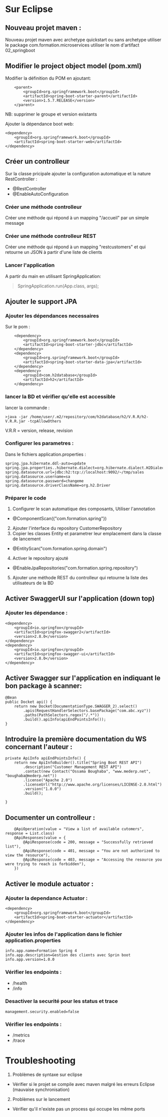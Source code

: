 # Sur Eclipse
## Nouveau projet maven :

Nouveau projet maven avec archetype quickstart ou sans archetype
utiliser le package com.formation.microservices
utiliser le nom d'artifact 02_springboot

## Modifier le project object model (pom.xml)
Modifier la définition du POM en ajoutant:
```
    <parent>
        <groupId>org.springframework.boot</groupId>
        <artifactId>spring-boot-starter-parent</artifactId>
        <version>1.5.7.RELEASE</version>
    </parent>
```
NB: supprimer le groupe et version existants

Ajouter la dépendance boot web:
```
<dependency>
    <groupId>org.springframework.boot</groupId>
    <artifactId>spring-boot-starter-web</artifactId>
</dependency>
```
## Créer un controlleur
Sur la classe pricipale ajouter la configuration automatique et la nature RestController :
* @RestController
* @EnableAutoConfiguration

### Créer une méthode controlleur
Créer une méthode qui répond à un mapping "/accueil" par un simple message

### Créer une méthode controlleur REST
Créer une méthode qui répond à un mapping "restcustomers" et qui retourne un JSON à partir d'une liste de clients

### Lancer l'application 
A partir du main en utilisant SpringApplication:
>  SpringApplication.run(App.class, args);

## Ajouter le support JPA
### Ajouter les dépendances necessaires
Sur le pom :

		<dependency>
			<groupId>org.springframework.boot</groupId>
			<artifactId>spring-boot-starter-jdbc</artifactId>
		</dependency>
		<dependency>
			<groupId>org.springframework.boot</groupId>
			<artifactId>spring-boot-starter-data-jpa</artifactId>
		</dependency>
		<dependency>
			<groupId>com.h2database</groupId>
			<artifactId>h2</artifactId>
		</dependency>
		
### lancer la BD et vérifier qu'elle est accessible
lancer la commande :

    >java -jar /home/user/.m2/repository/com/h2database/h2/V.R.R/h2-V.R.R.jar -tcpAllowOthers
    
V.R.R = version, release, revision
		
### Configurer les parametres :
Dans le fichiers application.properties :

    spring.jpa.hibernate.ddl-auto=update
    spring.jpa.properties..hibernate.dialect=org.hibernate.dialect.H2Dialect
    spring.datasource.url=jdbc:h2:tcp://localhost:9092/~/tmp/sales
    spring.datasource.username=sa
    spring.datasource.password=changeme
    spring.datasource.driverClassName=org.h2.Driver

### Préparer le code 
1. Configurer le scan automatique des composants, Utiliser l'annotation 
  * @ComponentScan({"com.formation.spring"})
2. Ajouter l'interface du repository CustomerRepository
3. Copier les classes Entity et parametrer leur emplacement dans la classe de lancement
  * @EntityScan("com.formation.spring.domain")
4. Activer le repository ajouté
  * @EnableJpaRepositories("com.formation.spring.repository")
5. Ajouter une méthode REST du controlleur qui retourne la liste des utilisateurs de la BD

## Activer SwaggerUI sur l'application (down top)
### Ajouter les dépendance :
	<dependency>
		<groupId>io.springfox</groupId>
		<artifactId>springfox-swagger2</artifactId>
		<version>2.8.0</version>
	</dependency>
	<dependency>
		<groupId>io.springfox</groupId>
		<artifactId>springfox-swagger-ui</artifactId>
		<version>2.8.0</version>
	</dependency>

## Activer Swagger sur l'application en indiquant le bon package à scanner:

    @Bean
    public Docket api() {
        return new Docket(DocumentationType.SWAGGER_2).select()
            .apis(RequestHandlerSelectors.basePackage("com.abc.xyz"))
            .paths(PathSelectors.regex("/.*"))
            .build().apiInfo(apiEndPointsInfo());
    }

## Introduire la première documentation du WS concernant l'auteur :


    private ApiInfo apiEndPointsInfo() {
        return new ApiInfoBuilder().title("Spring Boot REST API")
            .description("Customer Management REST API")
            .contact(new Contact("Ossama Boughaba", "www.mederp.net", "boughaba@mederp.net"))
            .license("Apache 2.0")
            .licenseUrl("http://www.apache.org/licenses/LICENSE-2.0.html")
            .version("1.0.0")
            .build();

    }

## Documenter un controlleur :

	    @ApiOperation(value = "View a list of available cutomers", response = List.class)
	    @ApiResponses(value = {
	        @ApiResponse(code = 200, message = "Successfully retrieved list"),
	        @ApiResponse(code = 401, message = "You are not authorized to view the resource"),
	        @ApiResponse(code = 403, message = "Accessing the resource you were trying to reach is forbidden"),
	    })


## Activer le module actuator :
### Ajouter la dependance Actuator :
	<dependency>
		<groupId>org.springframework.boot</groupId>
		<artifactId>spring-boot-starter-actuator</artifactId>
	</dependency>


### Ajouter les infos de l'application dans le fichier application.properties
    info.app.name=Formation Spring 4
    info.app.description=Gestion des clients avec Sprin boot
    info.app.version=1.0.0

### Vérifier les endpoints :

* /health
* /info

### Desactiver la securité pour les status et trace

    management.security.enabled=false

### Vérifier les endpoints :
* /metrics
* /trace



# Troubleshooting
1. Problèmes de syntaxe sur eclipse
  * Vérifier si le projet se compile avec maven malgré les erreurs Eclipse (mauvaise synchronisation)
2. Problèmes sur le lancement
  * Vérifier qu'il n'existe pas un process qui occupe les même ports
